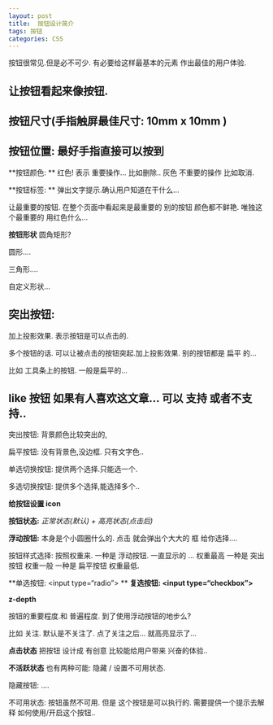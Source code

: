 ```yaml
---
layout: post
title:  按钮设计简介
tags: 按钮
categories: CSS
---
```

按钮很常见.但是必不可少. 有必要给这样最基本的元素 作出最佳的用户体验.


## 让按钮看起来像按钮.

## 按钮尺寸(手指触屏最佳尺寸: 10mm x 10mm )

## 按钮位置: 最好手指直接可以按到

**按钮颜色: **
红色! 表示 重要操作... 比如删除..
灰色  不重要的操作  比如取消.


**按钮标签: **
弹出文字提示.确认用户知道在干什么…



让最重要的按钮. 在整个页面中看起来是最重要的
别的按钮 颜色都不鲜艳. 唯独这个最重要的 用红色什么…



**按钮形状**
圆角矩形?

圆形....

三角形….

自定义形状...



## 突出按钮:
加上投影效果. 表示按钮是可以点击的.


多个按钮的话. 
可以让被点击的按钮突起.加上投影效果. 
别的按钮都是 扁平 的...

比如 工具条上的按钮.  一般是扁平的...


## like 按钮 如果有人喜欢这文章… 可以 支持 或者不支持..









突出按钮: 背景颜色比较突出的,

扁平按钮: 没有背景色,没边框. 只有文字色.. 

单选切换按钮: 提供两个选择.只能选一个.

多选切换按钮: 提供多个选择,能选择多个..


**给按钮设置 icon**




**按钮状态:** *正常状态(默认) + 高亮状态(点击后)*



**浮动按钮:** 本身是个小圆圈什么的.
点击 就会弹出个大大的 框 给你选择....



按钮样式选择: 按照权重来.
一种是 浮动按钮. 一直显示的 … 权重最高
一种是 突出按钮   权重一般
一种是 扁平按钮   权重最低.




**单选按钮: \<input type=“radio”\> **
**复选按钮: \<input type=“checkbox”\>**




**z-depth**


按钮的重要程度.和 普遍程度. 到了使用浮动按钮的地步么?


比如 关注.
默认是不关注了. 点了关注之后… 就高亮显示了...


**点击状态**
把按钮 设计成 有创意 比较能给用户带来 兴奋的体验..








**不活跃状态**
也有两种可能: 隐藏 / 设置不可用状态.


隐藏按钮: ….



不可用状态:
按钮虽然不可用. 但是 这个按钮是可以执行的. 
需要提供一个提示去解释 如何使用/开启这个按钮..





















